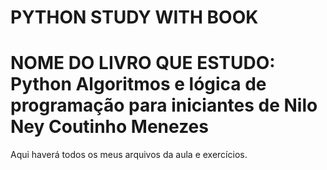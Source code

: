 # PYTHON STUDY WITH BOOK 
# NOME DO LIVRO QUE ESTUDO: Python Algoritmos e lógica de programação para iniciantes de Nilo Ney Coutinho Menezes
 Aqui haverá todos os meus arquivos da aula e exercícios.
